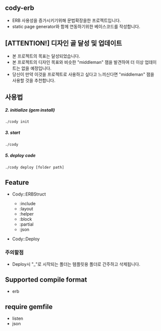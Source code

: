 ## cody-erb
  - ERB 사용성을 증가시키기위해 문법확장을한 프로젝트입니다.
  - static page generator와 함께 연동하기위한 베이스코드를 작성합니다.
  
## [ATTENTION!] 디자인 골 달성 및 업데이트
  - 본 프로젝트의 목표는 달성되었습니다.
  - 본 프로젝트의 디자인 목표와 비슷한 "middleman" 잼을 발견하여 더 이상 업데이트는 없을 예정입니다.
  - 당신이 만약 이것을 프로젝트로 사용하고 싶다고 느끼신다면 "middleman" 잼을 사용할 것을 추천합니다.

## 사용법

##### 2. initialize (gem install)
```sh
./cody init
```

##### 3. start
```sh
./cody
```

##### 5. deploy code
```sh
./cody deploy [folder path]
```

## Feature
  - Cody::ERBStruct
    - :include
    - :layout
    - :helper    
    - :block
    - :partial
    - :json
    
  - Cody::Deploy

### 주의할점
  - Deploy시 "_"로 시작되는 폴더는 템플릿용 폴더로 간주하고 삭제됩니다.
 
## Supported compile format
  - erb

## require gemfile
  - listen
  - json